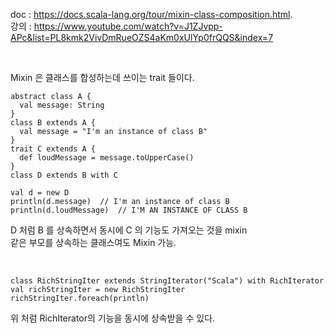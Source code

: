 
doc : https://docs.scala-lang.org/tour/mixin-class-composition.html.   
강의 : https://www.youtube.com/watch?v=J1ZJvpp-APc&list=PL8kmk2VivDmRueOZS4aKm0xUlYp0frQQS&index=7


<br/>

Mixin 은 클래스를 합성하는데 쓰이는 trait 들이다.
```
abstract class A {
  val message: String
}
class B extends A {
  val message = "I'm an instance of class B"
}
trait C extends A {
  def loudMessage = message.toUpperCase()
}
class D extends B with C

val d = new D
println(d.message)  // I'm an instance of class B
println(d.loudMessage)  // I'M AN INSTANCE OF CLASS B
```
D 처럼 B 를 상속하면서 동시에 C 의 기능도 가져오는 것을 mixin   
같은 부모를 상속하는 클래스여도 Mixin 가능.    

<br/>

```
class RichStringIter extends StringIterator("Scala") with RichIterator
val richStringIter = new RichStringIter
richStringIter.foreach(println)
```

위 처럼 RichIterator의 기능을 동시에 상속받을 수 있다.
